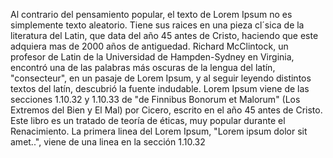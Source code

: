 Al contrario del pensamiento popular, el texto de Lorem Ipsum no es simplemente texto aleatorio.
Tiene sus raices en una pieza cl´sica de la literatura del Latin, que data del año 45 antes de Cristo,
 haciendo que este adquiera mas de 2000 años de antiguedad. Richard McClintock, un profesor de Latin de 
 la Universidad de Hampden-Sydney en Virginia, encontró una de las palabras más oscuras de la lengua del
  latín, "consecteur", en un pasaje de Lorem Ipsum, y al seguir leyendo distintos textos del latín, 
  descubrió la fuente indudable. Lorem Ipsum viene de las secciones 1.10.32 y 1.10.33 de "de Finnibus 
  Bonorum et Malorum" (Los Extremos del Bien y El Mal) por Cicero, escrito en el año 45 antes de Cristo. 
  Este libro es un tratado de teoría de éticas, muy popular durante el Renacimiento. La primera linea 
  del Lorem Ipsum, "Lorem ipsum dolor sit amet..", viene de una linea en la sección 1.10.32